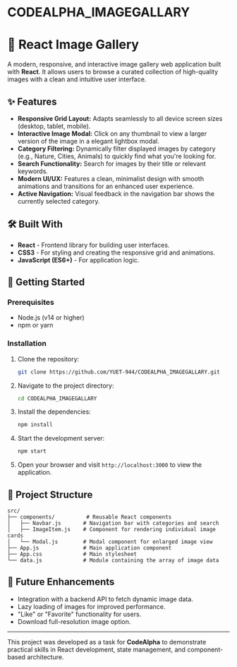 # CODEALPHA_IMAGEGALLARY



# 📸 React Image Gallery

A modern, responsive, and interactive image gallery web application built with **React**. It allows users to browse a curated collection of high-quality images with a clean and intuitive user interface.

## ✨ Features

*   **Responsive Grid Layout:** Adapts seamlessly to all device screen sizes (desktop, tablet, mobile).
*   **Interactive Image Modal:** Click on any thumbnail to view a larger version of the image in a elegant lightbox modal.
*   **Category Filtering:** Dynamically filter displayed images by category (e.g., Nature, Cities, Animals) to quickly find what you're looking for.
*   **Search Functionality:** Search for images by their title or relevant keywords.
*   **Modern UI/UX:** Features a clean, minimalist design with smooth animations and transitions for an enhanced user experience.
*   **Active Navigation:** Visual feedback in the navigation bar shows the currently selected category.

## 🛠️ Built With

*   **React** - Frontend library for building user interfaces.
*   **CSS3** - For styling and creating the responsive grid and animations.
*   **JavaScript (ES6+)** - For application logic.

## 🚀 Getting Started

### Prerequisites

*   Node.js (v14 or higher)
*   npm or yarn

### Installation

1.  Clone the repository:
    ```bash
    git clone https://github.com/YUET-944/CODEALPHA_IMAGEGALLARY.git
    ```
2.  Navigate to the project directory:
    ```bash
    cd CODEALPHA_IMAGEGALLARY
    ```
3.  Install the dependencies:
    ```bash
    npm install
    ```
4.  Start the development server:
    ```bash
    npm start
    ```
5.  Open your browser and visit `http://localhost:3000` to view the application.

## 📁 Project Structure

```
src/
├── components/          # Reusable React components
│   ├── Navbar.js       # Navigation bar with categories and search
│   ├── ImageItem.js    # Component for rendering individual image cards
│   └── Modal.js        # Modal component for enlarged image view
├── App.js              # Main application component
├── App.css             # Main stylesheet
└── data.js             # Module containing the array of image data
```

## 🌟 Future Enhancements

*   Integration with a backend API to fetch dynamic image data.
*   Lazy loading of images for improved performance.
*   "Like" or "Favorite" functionality for users.
*   Download full-resolution image option.

---

This project was developed as a task for **CodeAlpha** to demonstrate practical skills in React development, state management, and component-based architecture.
